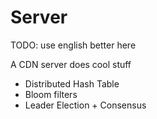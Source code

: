 # Server

TODO: use english better here

A CDN server does cool stuff

* Distributed Hash Table
* Bloom filters
* Leader Election + Consensus
